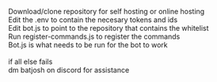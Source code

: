 Download/clone repository for self hosting or online hosting <br/>
Edit the .env to contain the necesary tokens and ids <br/>
Edit bot.js to point to the repository that contains the whitelist <br/>
Run register-commands.js to register the commands <br/>
Bot.js is what needs to be run for the bot to work <br/>
<br/>
if all else fails <br/>
dm batjosh on discord for assistance

